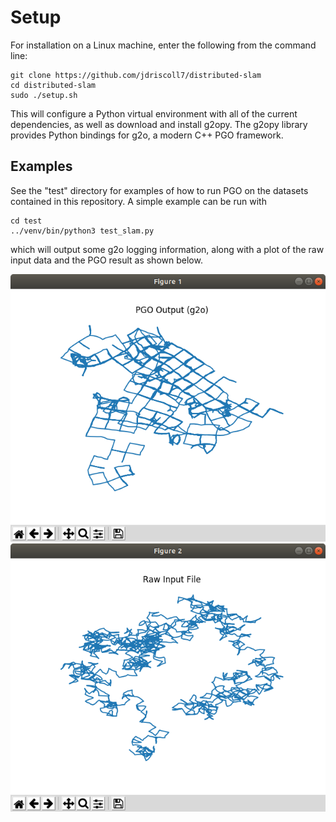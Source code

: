 # Setup
For installation on a Linux machine, enter the following from the command line:

```
git clone https://github.com/jdriscoll7/distributed-slam
cd distributed-slam
sudo ./setup.sh
```

This will configure a Python virtual environment with all of the current dependencies, as well as download and install g2opy. The g2opy library provides Python bindings for g2o, a modern C++ PGO framework.

## Examples
See the "test" directory for examples of how to run PGO on the datasets contained in this repository. A simple example can be run with

```
cd test
../venv/bin/python3 test_slam.py
```
which will output some g2o logging information, along with a plot of the raw input data and the PGO result as shown below.

![](images/pgo_output/test_1.png)
![](images/pgo_output/test_2.png)